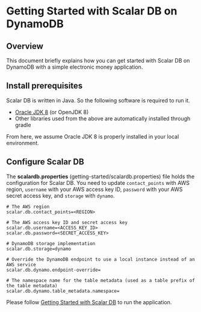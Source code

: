 # Getting Started with Scalar DB on DynamoDB

## Overview
This document briefly explains how you can get started with Scalar DB on DynamoDB with a simple electronic money application.

## Install prerequisites

Scalar DB is written in Java. So the following software is required to run it.

* [Oracle JDK 8](https://www.oracle.com/technetwork/java/javase/downloads/jdk8-downloads-2133151.html) (or OpenJDK 8)
* Other libraries used from the above are automatically installed through gradle
        
From here, we assume Oracle JDK 8 is properly installed in your local environment.

## Configure Scalar DB
    
The **scalardb.properties** (getting-started/scalardb.properties) file holds the configuration for Scalar DB. You need to update `contact_points` with AWS region, `username` with your AWS access key ID, `password` with your AWS secret access key, and `storage` with `dynamo`.

```properties
# The AWS region
scalar.db.contact_points=<REGION>

# The AWS access key ID and secret access key
scalar.db.username=<ACCESS_KEY_ID>
scalar.db.password=<SECRET_ACCESS_KEY>

# DynamoDB storage implementation
scalar.db.storage=dynamo

# Override the DynamoDB endpoint to use a local instance instead of an AWS service
scalar.db.dynamo.endpoint-override=

# The namespace name for the table metadata (used as a table prefix of the table metadata)
scalar.db.dynamo.table_metadata.namespace=
```

Please follow [Getting Started with Scalar DB](getting-started-with-scalardb.md) to run the application.
